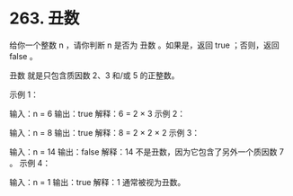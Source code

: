 # 263. 丑数
  给你一个整数 n ，请你判断 n 是否为 丑数 。如果是，返回 true ；否则，返回 false 。
  
  丑数 就是只包含质因数 2、3 和/或 5 的正整数。
  
   
  
  示例 1：
  
  输入：n = 6
  输出：true
  解释：6 = 2 × 3
  示例 2：
  
  输入：n = 8
  输出：true
  解释：8 = 2 × 2 × 2
  示例 3：
  
  输入：n = 14
  输出：false
  解释：14 不是丑数，因为它包含了另外一个质因数 7 。
  示例 4：
  
  输入：n = 1
  输出：true
  解释：1 通常被视为丑数。
   
  

